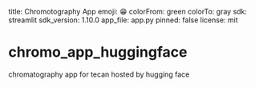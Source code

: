 title: Chromotography App
emoji: 😁
colorFrom: green
colorTo: gray
sdk: streamlit
sdk_version: 1.10.0
app_file: app.py
pinned: false
license: mit


# chromo_app_huggingface
chromatography app for tecan hosted by hugging face
